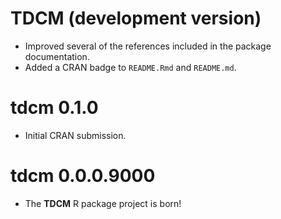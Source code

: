 # TDCM (development version)

* Improved several of the references included in the package documentation.
* Added a CRAN badge to `README.Rmd` and `README.md`.

# tdcm 0.1.0

* Initial CRAN submission.

# tdcm 0.0.0.9000

* The **TDCM** R package project is born!
